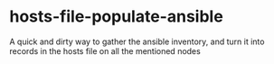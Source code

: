 # hosts-file-populate-ansible
A quick and dirty way to gather the ansible inventory, and turn it into records in the hosts file on all the mentioned nodes
